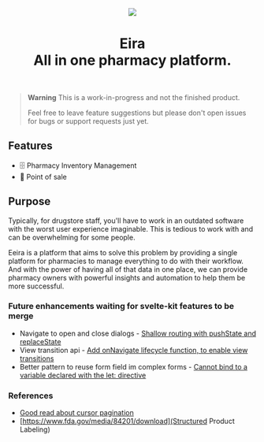 <div align="center">
  <img src="https://github-production-user-asset-6210df.s3.amazonaws.com/48843517/254098118-61a2b0c9-757a-40ca-8869-55b086b2cbf3.png">
  <h1>Eira <br> All in one pharmacy platform.</h1>
  <br>
</div>

> **Warning**
> This is a work-in-progress and not the finished product.
>
> Feel free to leave feature suggestions but please don't open issues for bugs or support requests just yet.

## Features

- 🗄️ Pharmacy Inventory Management
- 📁 Point of sale

## Purpose

Typically, for drugstore staff, you'll have to work in an outdated software with the worst user experience imaginable. This is tedious to work with and can be overwhelming for some people.

Eeira is a platform that aims to solve this problem by providing a single platform for pharmacies to manage everything to do with their workflow. And with the power of having all of that data in one place, we can provide pharmacy owners with powerful insights and automation to help them be more successful.

### Future enhancements waiting for svelte-kit features to be merge

- Navigate to open and close dialogs - [Shallow routing with pushState and replaceState](https://github.com/sveltejs/kit/pull/9847)
- View transition api - [Add onNavigate lifecycle function, to enable view transitions](https://github.com/sveltejs/kit/pull/9605)
- Better pattern to reuse form field im complex forms - [Cannot bind to a variable declared with the let: directive](https://github.com/sveltejs/svelte/issues/3617)

### References

- [Good read about cursor pagination](https://brunoscheufler.com/blog/2022-01-01-paginating-large-ordered-datasets-with-cursor-based-pagination)
- [https://www.fda.gov/media/84201/download](Structured Product Labeling)

